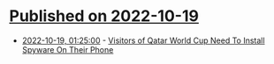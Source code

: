 # [Published on 2022-10-19](index.md)

* [2022-10-19, 01:25:00](https://yro.slashdot.org/story/22/10/18/225221/visitors-of-qatar-world-cup-need-to-install-spyware-on-their-phone?utm_source=rss1.0mainlinkanon&utm_medium=feed) - [Visitors of Qatar World Cup Need To Install Spyware On Their Phone](https://yro.slashdot.org/story/22/10/18/225221/visitors-of-qatar-world-cup-need-to-install-spyware-on-their-phone?utm_source=rss1.0mainlinkanon&utm_medium=feed)
